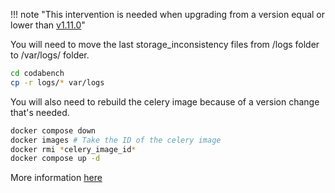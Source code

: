 !!! note "This intervention is needed when upgrading from a version equal or lower than [v1.11.0](https://github.com/codalab/codabench/releases/tag/v1.11.0)"

You will need to move the last storage_inconsistency files from /logs folder to /var/logs/ folder.

```bash
cd codabench
cp -r logs/* var/logs
```

You will also need to rebuild the celery image because of a version change that's needed.
```bash
docker compose down 
docker images # Take the ID of the celery image
docker rmi *celery_image_id*
docker compose up -d
```
More information [here](https://github.com/codalab/codabench/pull/1575)